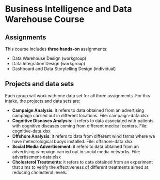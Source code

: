 # Business Intelligence and Data Warehouse Course

## Assignments

This course includes **three hands-on** assignments:

  - Data Warehouse Design (workgroup)
  - Data Integration Design (workgroup)
  - Dashboard and Data Storytelling Design (individual)

## Projects and data sets

Each group will work with one data set for all three assignments. For this intake, the projects and data sets are:
  
  - **Campaign Analysis**: it refers to data obtained from an advertising campaign carried out in different locations. File: campaign-data.xlsx
  - **Cognitive Diseases Analysis**: it refers to data associated with patients with cognitive diseases coming from different medical centers. File: cognitive-data.xlsx
  - **Offshore Analysis**: it refers to data from different wind farms where we have meteorological buoys installed. File: offshore-data.xlsx
  - **Social Media Advertisement**: it refers to data obtained from an advertising campaign carried out in social media networks. File: advertisement-data.xlsx
  - **Cholesterol Treatments**: it refers to data obtained from an experiment that aims to verify the effectiveness of different treatments aimed at reducing cholesterol levels.
